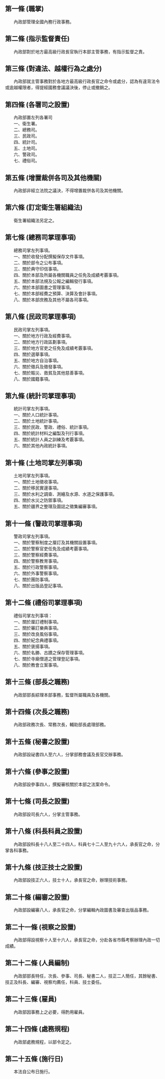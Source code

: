第一條 (職掌)
-------------
　　內政部管理全國內務行政事務。  


第二條 (指示監督責任)
---------------------
　　內政部對於地方最高級行政長官執行本部主管事務，有指示監督之責。  


第三條 (對違法、越權行為之處分)
-------------------------------
　　內政部就主管事務對於各地方最高級行政長官之命令或處分，認為有違背法令或逾越權限者，得提經國務會議議決後，停止或撤銷之。  


第四條 (各署司之設置)
---------------------
　　內政部置左列各署司  
　　一、衛生署。  
　　二、總務司。  
　　三、民政司。  
　　四、統計司。  
　　五、土地司。  
　　六、警政司。  
　　七、禮俗司。  


第五條 (增置裁併各司及其他機關)
-------------------------------
　　內政部非經立法院之議決，不得增置裁併各司及其他機關。  


第六條 (訂定衛生署組織法)
-------------------------
　　衛生署組織法另定之。  


第七條 (總務司掌理事項)
-----------------------
　　總務司掌左列事項。  
　　一、關於收發分配撰擬保存文件事項。  
　　二、關於部令之公布事項。  
　　三、關於典守印信事項。  
　　四、關於本部及所屬各機關職員之任免及成績考覈事項。  
　　五、關於本部法規及公報之編輯發行事項。  
　　六、關於本部圖書之管理事項。  
　　七、關於本部經費之預算、決算及會計事項。  
　　八、關於本部庶務及其他不屬各司事項。  


第八條 (民政司掌理事項)
-----------------------
　　民政司掌左列事項。  
　　一、關於地方行政及經費事項。  
　　二、關於地方行政區劃事項。  
　　三、關於地方官吏之任免及成續考覈事項。  
　　四、關於選舉事項。  
　　五、關於地方自治事項。  
　　六、關於徵兵及徵發事項。  
　　七、關於賑災、救貧及其他慈善事項。  
　　八、關於國籍事項。  


第九條 (統計司掌理事項)
-----------------------
　　統計司掌左列事項。  
　　一、關於人口統計事項。  
　　二、關於土地統計事項。  
　　三、關於民政、警政、禮俗、統計事項。  
　　四、關於統計材料之編製及刊行事項。  
　　五、關於統計人員之訓練及考覈事項。  
　　六、關於其他內政統計事項。  


第十條 (土地司掌左列事項)
-------------------------
　　土地司掌左列事項。  
　　一、關於土地徵收事項。  
　　二、關於移民實邊事項。  
　　三、關於水利之調查、測繪及水源、水道之保護事項。  
　　四、關於水災之防禦事項。  
　　五、關於疆界之整理及圖誌之徵集編審事項。  


第十一條 (警政司掌理事項)
-------------------------
　　警政司掌左列事項。  
　　一、關於警察制度之厘訂及其機關設置事項。  
　　二、關於警察官吏任免及成績考覈事項。  
　　三、關於警察經費事項。  
　　四、關於警察教育事項。  
　　五、關於行政警察事項。  
　　六、關於外事警察事項。  
　　七、關於團防事項。  
　　八、關於出版品登記事項。  


第十二條 (禮俗司掌理事項)
-------------------------
　　禮俗司掌左列事項：  
　　一、關於厘訂禮制事項。  
　　二、關於審訂樂典事項。  
　　三、關於改良風俗事項。  
　　四、關於紀念典禮事項。  
　　五、關於褒揚事項。  
　　六、關於名勝、古蹟之保存管理事項。  
　　七、關於寺廟僧道之管理登記事項。  
　　八、關於教會立案事項。  


第十三條 (部長之職務)
---------------------
　　內政部部長綜理本部事務，監督所屬職員及各機關。  


第十四條 (次長之職務)
---------------------
　　內政部政務次長、常務次長，輔助部長處理部務。  


第十五條 (秘書之設置)
---------------------
　　內政部設祕書四人至六人，分掌部務會議及長官交辦事務。  


第十六條 (參事之設置)
---------------------
　　內政部設參事四人，撰擬審核關於本部之法案命令。  


第十七條 (司長之設置)
---------------------
　　內政部設司長六人，分掌主管事務。  


第十八條 (科長科員之設置)
-------------------------
　　內政部設科長十八人至二十四人，科員七十二人至九十六人，承長官之命，分掌各科事務。  


第十九條 (技正技士之設置)
-------------------------
　　內政部設技正六人，技士十人，承長官之命，辦理技術事務。  


第二十條 (編審之設置)
---------------------
　　內政部設編審八人，承長官之命，分掌編輯內政圖書及審查出版品事務。  


第二十一條 (視察之設置)
-----------------------
　　內政部得設視察十人至十六人，承長官之命，分赴各省市縣考察辦理內政一切成績。  


第二十二條 (人員編制)
---------------------
　　內政部部長特任，次長、參事、司長、秘書二人，技正二人簡任，其餘秘書、技正及科長、編審、視察均薦任，科員、技士委任。  


第二十三條 (雇員)
-----------------
　　內政部因事務上之必要，得酌用雇員。  


第二十四條 (處務規程)
---------------------
　　內政部處務規程，以部令定之。  


第二十五條 (施行日)
-------------------
　　本法自公布日施行。